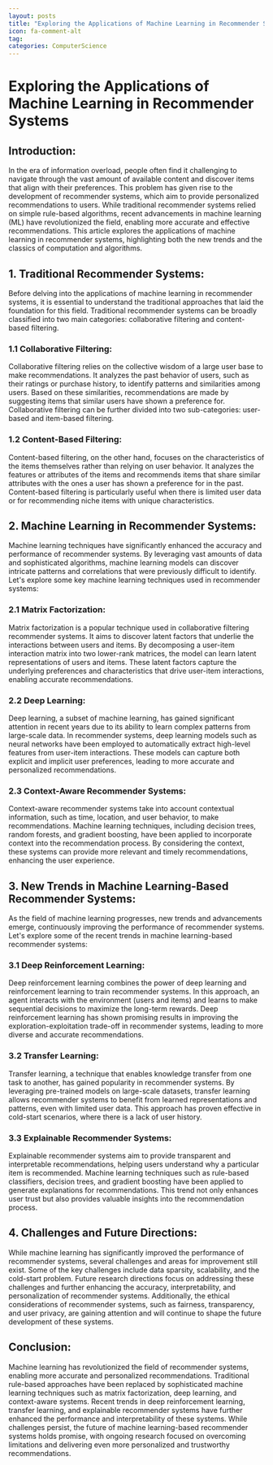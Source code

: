 ```yaml
---
layout: posts
title: "Exploring the Applications of Machine Learning in Recommender Systems"
icon: fa-comment-alt
tag:      
categories: ComputerScience
---
```



# Exploring the Applications of Machine Learning in Recommender Systems

## Introduction:
In the era of information overload, people often find it challenging to navigate through the vast amount of available content and discover items that align with their preferences. This problem has given rise to the development of recommender systems, which aim to provide personalized recommendations to users. While traditional recommender systems relied on simple rule-based algorithms, recent advancements in machine learning (ML) have revolutionized the field, enabling more accurate and effective recommendations. This article explores the applications of machine learning in recommender systems, highlighting both the new trends and the classics of computation and algorithms.

## 1. Traditional Recommender Systems:
Before delving into the applications of machine learning in recommender systems, it is essential to understand the traditional approaches that laid the foundation for this field. Traditional recommender systems can be broadly classified into two main categories: collaborative filtering and content-based filtering.

### 1.1 Collaborative Filtering:
Collaborative filtering relies on the collective wisdom of a large user base to make recommendations. It analyzes the past behavior of users, such as their ratings or purchase history, to identify patterns and similarities among users. Based on these similarities, recommendations are made by suggesting items that similar users have shown a preference for. Collaborative filtering can be further divided into two sub-categories: user-based and item-based filtering.

### 1.2 Content-Based Filtering:
Content-based filtering, on the other hand, focuses on the characteristics of the items themselves rather than relying on user behavior. It analyzes the features or attributes of the items and recommends items that share similar attributes with the ones a user has shown a preference for in the past. Content-based filtering is particularly useful when there is limited user data or for recommending niche items with unique characteristics.

## 2. Machine Learning in Recommender Systems:
Machine learning techniques have significantly enhanced the accuracy and performance of recommender systems. By leveraging vast amounts of data and sophisticated algorithms, machine learning models can discover intricate patterns and correlations that were previously difficult to identify. Let's explore some key machine learning techniques used in recommender systems:

### 2.1 Matrix Factorization:
Matrix factorization is a popular technique used in collaborative filtering recommender systems. It aims to discover latent factors that underlie the interactions between users and items. By decomposing a user-item interaction matrix into two lower-rank matrices, the model can learn latent representations of users and items. These latent factors capture the underlying preferences and characteristics that drive user-item interactions, enabling accurate recommendations.

### 2.2 Deep Learning:
Deep learning, a subset of machine learning, has gained significant attention in recent years due to its ability to learn complex patterns from large-scale data. In recommender systems, deep learning models such as neural networks have been employed to automatically extract high-level features from user-item interactions. These models can capture both explicit and implicit user preferences, leading to more accurate and personalized recommendations.

### 2.3 Context-Aware Recommender Systems:
Context-aware recommender systems take into account contextual information, such as time, location, and user behavior, to make recommendations. Machine learning techniques, including decision trees, random forests, and gradient boosting, have been applied to incorporate context into the recommendation process. By considering the context, these systems can provide more relevant and timely recommendations, enhancing the user experience.

## 3. New Trends in Machine Learning-Based Recommender Systems:
As the field of machine learning progresses, new trends and advancements emerge, continuously improving the performance of recommender systems. Let's explore some of the recent trends in machine learning-based recommender systems:

### 3.1 Deep Reinforcement Learning:
Deep reinforcement learning combines the power of deep learning and reinforcement learning to train recommender systems. In this approach, an agent interacts with the environment (users and items) and learns to make sequential decisions to maximize the long-term rewards. Deep reinforcement learning has shown promising results in improving the exploration-exploitation trade-off in recommender systems, leading to more diverse and accurate recommendations.

### 3.2 Transfer Learning:
Transfer learning, a technique that enables knowledge transfer from one task to another, has gained popularity in recommender systems. By leveraging pre-trained models on large-scale datasets, transfer learning allows recommender systems to benefit from learned representations and patterns, even with limited user data. This approach has proven effective in cold-start scenarios, where there is a lack of user history.

### 3.3 Explainable Recommender Systems:
Explainable recommender systems aim to provide transparent and interpretable recommendations, helping users understand why a particular item is recommended. Machine learning techniques such as rule-based classifiers, decision trees, and gradient boosting have been applied to generate explanations for recommendations. This trend not only enhances user trust but also provides valuable insights into the recommendation process.

## 4. Challenges and Future Directions:
While machine learning has significantly improved the performance of recommender systems, several challenges and areas for improvement still exist. Some of the key challenges include data sparsity, scalability, and the cold-start problem. Future research directions focus on addressing these challenges and further enhancing the accuracy, interpretability, and personalization of recommender systems. Additionally, the ethical considerations of recommender systems, such as fairness, transparency, and user privacy, are gaining attention and will continue to shape the future development of these systems.

## Conclusion:
Machine learning has revolutionized the field of recommender systems, enabling more accurate and personalized recommendations. Traditional rule-based approaches have been replaced by sophisticated machine learning techniques such as matrix factorization, deep learning, and context-aware systems. Recent trends in deep reinforcement learning, transfer learning, and explainable recommender systems have further enhanced the performance and interpretability of these systems. While challenges persist, the future of machine learning-based recommender systems holds promise, with ongoing research focused on overcoming limitations and delivering even more personalized and trustworthy recommendations.